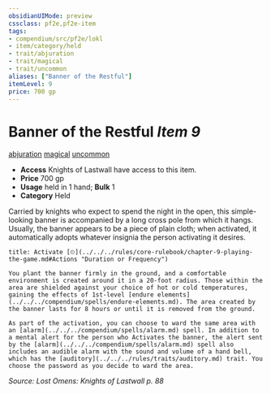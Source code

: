 ```yaml
---
obsidianUIMode: preview
cssclass: pf2e,pf2e-item
tags:
- compendium/src/pf2e/lokl
- item/category/held
- trait/abjuration
- trait/magical
- trait/uncommon
aliases: ["Banner of the Restful"]
itemLevel: 9
price: 700 gp
---
```

# Banner of the Restful *Item 9*  
[abjuration](../../../rules/traits/abjuration.md)  [magical](../../../rules/traits/magical.md)  [uncommon](../../../rules/traits/uncommon.md)  

- **Access** Knights of Lastwall have access to this item.
- **Price** 700 gp
- **Usage** held in 1 hand; **Bulk** 1
- **Category** Held

Carried by knights who expect to spend the night in the open, this simple-looking banner is accompanied by a long cross pole from which it hangs. Usually, the banner appears to be a piece of plain cloth; when activated, it automatically adopts whatever insignia the person activating it desires.

```ad-embed-ability
title: Activate [⏲](../../../rules/core-rulebook/chapter-9-playing-the-game.md#Actions "Duration or Frequency")

You plant the banner firmly in the ground, and a comfortable environment is created around it in a 20-foot radius. Those within the area are shielded against your choice of hot or cold temperatures, gaining the effects of 1st-level [endure elements](../../../compendium/spells/endure-elements.md). The area created by the banner lasts for 8 hours or until it is removed from the ground.

As part of the activation, you can choose to ward the same area with an [alarm](../../../compendium/spells/alarm.md) spell. In addition to a mental alert for the person who Activates the banner, the alert sent by the [alarm](../../../compendium/spells/alarm.md) spell also includes an audible alarm with the sound and volume of a hand bell, which has the [auditory](../../../rules/traits/auditory.md) trait. You choose the password as you decide to ward the area.
```

*Source: Lost Omens: Knights of Lastwall p. 88*
